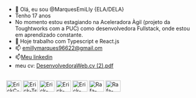 - 👋 Olá, eu sou @MarquesEmiLly {ELA/DELA}
- Tenho 17 anos
- No momento estou estagiando na Aceleradora Àgil (projeto da Toughtworks com a PUC) como desenvolvedora  Fullstack, onde estou em aprendizado constante.
- 🌱 Hoje trabalho com Typescript e React.js
- 📫 emillymarques96622@gmail.om
- 📫<a href="https://www.linkedin.com/in/emilly-marques-933861231?lipi=urn%3Ali%3Apage%3Ad_flagship3_profile_view_base_contact_details%3Bwc8tjqSyQUeXmQPt8ljCmA%3D%3D">Meu linkedin</a>
- meu cv: [DesenvolvedoraWeb.cv (2).pdf](https://github.com/MarquesEmiLly/MarquesEmiLly/files/9716542/DesenvolvedoraWeb.cv.2.pdf)


<div style="display: inline_block"><br>
  <img align="center" alt="ErickC-Js" height="30" width="40" src="https://cdn.jsdelivr.net/gh/devicons/devicon/icons/html5/html5-original.svg" />
  <img align="center" alt="Erick-Ts" height="30" width="40" src="https://cdn.jsdelivr.net/gh/devicons/devicon/icons/css3/css3-original.svg"/>
  <img align="center" alt="Erick-React" height="30" width="40" src="https://cdn.jsdelivr.net/gh/devicons/devicon/icons/javascript/javascript-original.svg" />
  <img align="center" alt="Erick-HTML" height="30" width="40" src="https://cdn.jsdelivr.net/gh/devicons/devicon/icons/react/react-original.svg" />
  <img align="center" alt="Erick-CSS" height="30" width="40" src="https://cdn.jsdelivr.net/gh/devicons/devicon/icons/vscode/vscode-original.svg" />
  <img align="center" alt="Rafa-CSS" height="30" width="40" src="https://cdn.jsdelivr.net/gh/devicons/devicon/icons/codepen/codepen-plain.svg" />
  <img align="center" alt="Rafa-CSS" height="30" width="40" src="https://cdn.jsdelivr.net/gh/devicons/devicon/icons/bash/bash-original.svg" />
</div>

